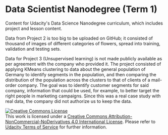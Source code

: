 # Data Scientist Nanodegree (Term 1)

 Content for Udacity's Data Science Nanodegree curriculum, which includes project and lesson content.
 
 Data from Project 2 is too big to be uploaded on GitHub; it consisted of thousand of images of different categories of flowers, spread into training, validation and testing sets.
 
 Data for Project 3 (Unsupervised learning) is not made publicly available as per agreement with the company who provided it. The project consisted of applying KMeans clustering to data about the general population of Germany to identify segments in the population, and then comparing the distribution of the population across the clusters to that of clients of a mail-order company. The goal was to identify customer segments for said company, information that could be used, for example, to better target the right people in marketing campaigns. Since this was a real case study with real data, the company did not authorize us to keep the data.

 <a rel="license" href="http://creativecommons.org/licenses/by-nc-nd/4.0/"><img alt="Creative Commons License" style="border-width:0" src="https://i.creativecommons.org/l/by-nc-nd/4.0/88x31.png" /></a><br />This work is licensed under a <a rel="license" href="http://creativecommons.org/licenses/by-nc-nd/4.0/">Creative Commons Attribution-NonCommercial-NoDerivatives 4.0 International License</a>. Please refer to [Udacity Terms of Service](https://www.udacity.com/legal) for further information.

